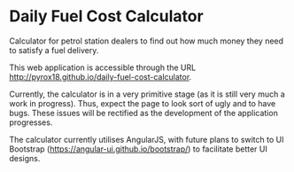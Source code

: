 # Daily Fuel Cost Calculator
Calculator for petrol station dealers to find out how much money they need to satisfy a fuel delivery.

This web application is accessible through the URL http://pyrox18.github.io/daily-fuel-cost-calculator.

Currently, the calculator is in a very primitive stage (as it is still very much a work in progress). Thus, expect the page to look sort of ugly and to have bugs. These issues will be rectified as the development of the application progresses.

The calculator currently utilises AngularJS, with future plans to switch to UI Bootstrap (https://angular-ui.github.io/bootstrap/) to facilitate better UI designs.
